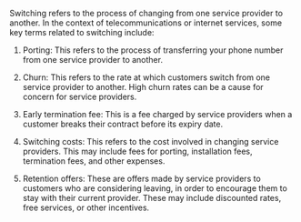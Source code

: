 Switching refers to the process of changing from one service provider to another. In the context of telecommunications or internet services, some key terms related to switching include:

1. Porting: This refers to the process of transferring your phone number from one service provider to another.

2. Churn: This refers to the rate at which customers switch from one service provider to another. High churn rates can be a cause for concern for service providers.

3. Early termination fee: This is a fee charged by service providers when a customer breaks their contract before its expiry date.

4. Switching costs: This refers to the cost involved in changing service providers. This may include fees for porting, installation fees, termination fees, and other expenses.

5. Retention offers: These are offers made by service providers to customers who are considering leaving, in order to encourage them to stay with their current provider. These may include discounted rates, free services, or other incentives.
